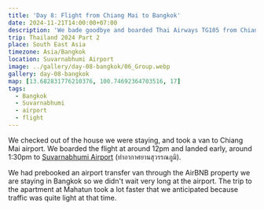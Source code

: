 ```yaml
---
title: 'Day 8: Flight from Chiang Mai to Bangkok'
date: 2024-11-21T14:00:00+07:00
description: 'We bade goodbye and boarded Thai Airways TG105 from Chiang Mai to Bangkok.'
trip: Thailand 2024 Part 2
place: South East Asia
timezone: Asia/Bangkok
location: Suvarnabhumi Airport
image: ../gallery/day-08-bangkok/06_Group.webp
gallery: day-08-bangkok
map: [13.682831776210376, 100.74692364703516, 17]
tags:
  - Bangkok
  - Suvarnabhumi
  - airport
  - flight
---
```


We checked out of the house we were staying, and took a van to Chiang Mai airport. We boarded the flight at around 12pm and landed early, around 1:30pm to [Suvarnabhumi Airport](https://www.bangkokairportonline.com) (ท่าอากาศยานสุวรรณภูมิ).

We had prebooked an airport transfer van through the AirBNB property we are staying in Bangkok so we didn't wait very long at the airport. The trip to the apartment at Mahatun took a lot faster that we anticipated because traffic was quite light at that time.
